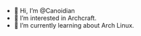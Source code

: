 - 👋 Hi, I’m @Canoidian
- 👀 I’m interested in Archcraft.
- 🌱 I’m currently learning about Arch Linux.

<!---
Canoidian/Canoidian is a ✨ special ✨ repository because its `README.md` (this file) appears on your GitHub profile.
You can click the Preview link to take a look at your changes.
--->
